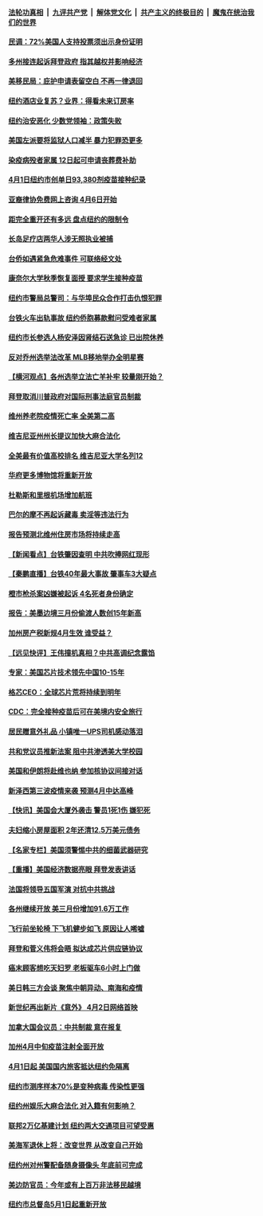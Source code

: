 

####  [法轮功真相](../../../../basic/blob/master/README.md?t=04031701) &nbsp;|&nbsp; [九评共产党](../../../../9ping.md/blob/master/README.md?t=04031701) &nbsp;|&nbsp; [解体党文化](../../../../jtdwh.md/blob/master/README.md?t=04031701)  &nbsp;|&nbsp; [共产主义的终极目的](../../../../gczydzjmd.md/blob/master/README.md?t=04031701) &nbsp;|&nbsp; [魔鬼在统治我们的世界](../../../../mgztzwmdsj.md/blob/master/README.md?t=04031701) 

#### [民调：72%美国人支持投票须出示身份证明](../pages/nsc412/n12855890.md?t=04031701) 

#### [多州接连起诉拜登政府 指其越权并影响经济](../pages/nsc412/n12855278.md?t=04031701) 

#### [美移民局：庇护申请表留空白 不再一律退回](../pages/nsc412/n12855478.md?t=04031701) 

#### [纽约酒店业复苏？业界：得看未来订房率](../pages/nsc412/n12855628.md?t=04031701) 

#### [纽约治安恶化 少数党领袖：政策失败](../pages/nsc412/n12855471.md?t=04031701) 

#### [美国左派要将监狱人口减半 暴力犯罪恐更多](../pages/nsc412/n12855523.md?t=04031701) 

#### [染疫病殁者家属 12日起可申请丧葬费补助](../pages/nsc412/n12855487.md?t=04031701) 

#### [4月1日纽约市创单日93,380剂疫苗接种纪录](../pages/nsc412/n12855474.md?t=04031701) 

#### [亚裔律协免费网上咨询 4月6日开始](../pages/nsc412/n12855492.md?t=04031701) 

#### [距完全重开还有多远 盘点纽约的限制令](../pages/nsc412/n12855483.md?t=04031701) 

#### [长岛足疗店两华人涉无照执业被捕](../pages/nsc412/n12855468.md?t=04031701) 

#### [台侨如遇紧急危难事件 可联络经文处](../pages/nsc412/n12855490.md?t=04031701) 

#### [康奈尔大学秋季恢复面授 要求学生接种疫苗](../pages/nsc412/n12855465.md?t=04031701) 

#### [纽约市警局总警司：与华埠民众合作打击仇恨犯罪](../pages/nsc412/n12855618.md?t=04031701) 

#### [台铁火车出轨事故 纽约侨胞募款慰问受难者家属](../pages/nsc412/n12855633.md?t=04031701) 

#### [纽约市长参选人杨安泽因肾结石送急诊 已出院休养](../pages/nsc412/n12855635.md?t=04031701) 

#### [反对乔州选举法改革 MLB移地举办全明星赛](../pages/nsc412/n12855611.md?t=04031701) 

#### [【横河观点】各州选举立法亡羊补牢 较量刚开始？](../pages/nsc412/n12855342.md?t=04031701) 

#### [拜登取消川普政府对国际刑事法庭官员制裁](../pages/nsc412/n12855373.md?t=04031701) 

#### [维州养老院疫情死亡率 全美第二高](../pages/nsc412/n12855242.md?t=04031701) 

#### [维吉尼亚州州长提议加快大麻合法化](../pages/nsc412/n12855236.md?t=04031701) 

#### [全美最有价值高校排名 维吉尼亚大学名列12](../pages/nsc412/n12855230.md?t=04031701) 

#### [华府更多博物馆将重新开放](../pages/nsc412/n12855220.md?t=04031701) 

#### [杜勒斯和里根机场增加航班](../pages/nsc412/n12855214.md?t=04031701) 

#### [巴尔的摩不再起诉藏毒 卖淫等违法行为](../pages/nsc412/n12855187.md?t=04031701) 

#### [报告预测北维州住房市场将持续走高](../pages/nsc412/n12855192.md?t=04031701) 

#### [【新闻看点】台铁肇因查明 中共吹捧网红现形](../pages/nsc412/n12855166.md?t=04031701) 

#### [【秦鹏直播】台铁40年最大事故 肇事车3大疑点](../pages/nsc412/n12855256.md?t=04031701) 

#### [橙市枪杀案凶嫌被起诉 4名死者身份确定](../pages/nsc412/n12855284.md?t=04031701) 

#### [报告：美墨边境三月份偷渡人数创15年新高](../pages/nsc412/n12855146.md?t=04031701) 

#### [加州房产税新规4月生效 谁受益？](../pages/nsc412/n12853734.md?t=04031701) 

#### [【远见快评】王伟撞机真相？中共高调纪念露馅](../pages/nsc412/n12855178.md?t=04031701) 

#### [专家：美国芯片技术领先中国10-15年](../pages/nsc412/n12854958.md?t=04031701) 

#### [格芯CEO：全球芯片荒将持续到明年](../pages/nsc412/n12855162.md?t=04031701) 

#### [CDC：完全接种疫苗后可在美境内安全旅行](../pages/nsc412/n12855134.md?t=04031701) 

#### [居民赠意外礼品 小镇唯一UPS司机感动落泪](../pages/nsc412/n12854265.md?t=04031701) 

#### [共和党议员推新法案 阻中共渗透美大学校园](../pages/nsc412/n12854649.md?t=04031701) 

#### [美国和伊朗将赴维也纳 参加核协议间接对话](../pages/nsc412/n12854820.md?t=04031701) 

#### [新泽西第三波疫情来袭 预测4月中达高峰](../pages/nsc412/n12853056.md?t=04031701) 

#### [【快讯】美国会大厦外袭击 警员1死1伤 嫌犯死](../pages/nsc412/n12854855.md?t=04031701) 

#### [夫妇缩小房屋面积 2年还清12.5万美元债务](../pages/nsc412/n12854266.md?t=04031701) 

#### [【名家专栏】美国须警惕中共的细菌武器研究](../pages/nsc412/n12854310.md?t=04031701) 

#### [【重播】美国经济数据亮眼 拜登发表讲话](../pages/nsc412/n12854678.md?t=04031701) 

#### [法国将领导五国军演 对抗中共挑战](../pages/nsc412/n12854651.md?t=04031701) 

#### [各州继续开放 美三月份增加91.6万工作](../pages/nsc412/n12854482.md?t=04031701) 

#### [飞行前坐轮椅 下飞机健步如飞 原因让人唏嘘](../pages/nsc412/n12854206.md?t=04031701) 

#### [拜登和菅义伟将会晤 拟达成芯片供应链协议](../pages/nsc412/n12854443.md?t=04031701) 

#### [癌末顾客想吃天妇罗 老板驱车6小时上门做](../pages/nsc412/n12853445.md?t=04031701) 

#### [美日韩三方会谈 聚焦中朝异动、南海和疫情](../pages/nsc412/n12851558.md?t=04031701) 

#### [新世纪再出新片《意外》 4月2日网络首映](../pages/nsc412/n12852110.md?t=04031701) 

#### [加拿大国会议员：中共制裁 意在报复](../pages/nsc412/n12853684.md?t=04031701) 

#### [加州4月中旬疫苗注射全面开放](../pages/nsc412/n12853544.md?t=04031701) 

#### [4月1日起 美国国内旅客抵达纽约免隔离](../pages/nsc412/n12853205.md?t=04031701) 

#### [纽约市测序样本70%是变种病毒   传染性更强](../pages/nsc412/n12853215.md?t=04031701) 

#### [纽约州娱乐大麻合法化  对入籍有何影响？](../pages/nsc412/n12853175.md?t=04031701) 

#### [联邦2万亿基建计划 纽约两大交通项目可望受惠](../pages/nsc412/n12853217.md?t=04031701) 

#### [美海军退休上将：改变世界 从改变自己开始](../pages/nsc412/n12853414.md?t=04031701) 

#### [纽约州对州警配备随身摄像头 年底前可完成](../pages/nsc412/n12853154.md?t=04031701) 

#### [美边防官员：今年或有上百万非法移民越境](../pages/nsc412/n12853297.md?t=04031701) 

#### [纽约市总督岛5月1日起重新开放](../pages/nsc412/n12853157.md?t=04031701) 

